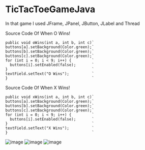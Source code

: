 # TicTacToeGameJava
In that game I used JFrame, JPanel, JButton, JLabel and Thread

Source Code Of When O Wins!
```````````````````````````````````````
public void oWins(int a, int b, int c)`
buttons[a].setBackground(Color.green);`
buttons[b].setBackground(Color.green);`
buttons[c].setBackground(Color.green);`
for (int i = 0; i < 9; i++) {         `
  buttons[i].setEnabled(false);       `
}                                     `
textField.setText("O Wins");          `                           
}                                     `
```````````````````````````````````````

Source Code Of When X Wins!
```````````````````````````````````````
public void xWins(int a, int b, int c)`
buttons[a].setBackground(Color.green);`
buttons[b].setBackground(Color.green);`
buttons[c].setBackground(Color.green);`
for (int i = 0; i < 9; i++) {         `
  buttons[i].setEnabled(false);       `
}                                     `
textField.setText("X Wins");          `
}                                     `
```````````````````````````````````````
![image](https://user-images.githubusercontent.com/105371333/178665399-d697e7ac-59d2-4c06-96b3-626ccfb6b2f8.png)
![image](https://user-images.githubusercontent.com/105371333/178665144-a71012cd-cb16-426e-b5c0-18d27ac87ed5.png)
![image](https://user-images.githubusercontent.com/105371333/178665562-a229aac7-65c3-4bcf-8b01-9decbd190ade.png)
